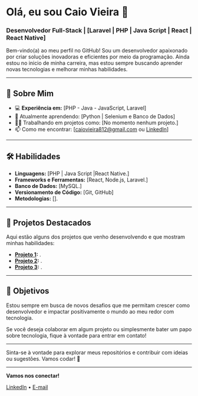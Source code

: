 # Olá, eu sou Caio Vieira 👋

### Desenvolvedor Full-Stack | [Laravel | PHP | Java Script | React | React Native]

Bem-vindo(a) ao meu perfil no GitHub! Sou um desenvolvedor apaixonado por criar soluções inovadoras e eficientes por meio da programação. Ainda estou no inicio de minha carreira, mas estou sempre buscando aprender novas tecnologias e melhorar minhas habilidades.

---

## 🚀 Sobre Mim

- 💻 **Experiência em:** [PHP - Java - JavaScript, Laravel]  
- 🌱 Atualmente aprendendo: [Python | Selenium e Banco de Dados]
- 👨‍💻 Trabalhando em projetos como: [No momento nenhum projeto.]
- 📫 Como me encontrar: [caiovieira812@gmail.com ou [LinkedIn](https://www.linkedin.com/in/caio-vieira00/)]
  
---

## 🛠️ Habilidades

- **Linguagens:** [PHP | Java Script |React Native.]
- **Frameworks e Ferramentas:** [React, Node.js, Laravel.]
- **Banco de Dados:** [MySQL.]
- **Versionamento de Código:** [Git, GitHub]
- **Metodologias:** [].

---

## 🌟 Projetos Destacados

Aqui estão alguns dos projetos que venho desenvolvendo e que mostram minhas habilidades:

- **[Projeto 1](link_projeto1):** .
- **[Projeto 2](link_projeto2):** .
- **[Projeto 3](link_projeto3):** .

---

## 🎯 Objetivos

Estou sempre em busca de novos desafios que me permitam crescer como desenvolvedor e impactar positivamente o mundo ao meu redor com tecnologia.

Se você deseja colaborar em algum projeto ou simplesmente bater um papo sobre tecnologia, fique à vontade para entrar em contato!

---

Sinta-se à vontade para explorar meus repositórios e contribuir com ideias ou sugestões. Vamos codar! 🚀

---

**Vamos nos conectar!**

[LinkedIn](https://www.linkedin.com/in/caio-vieira00/) • [E-mail](mailto:caiovieira812@gmail.com)
